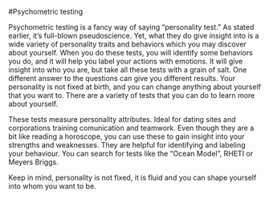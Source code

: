 #Psychometric testing

Psychometric testing is a fancy way of saying “personality test.” As stated earlier, 
it’s full-blown pseudoscience. Yet, what they do give insight into is a wide variety of personality 
traits and behaviors which you may discover about yourself. When you do these tests, you will identify some behaviors 
you do, and it will help you label your actions with emotions. It will give insight into who you are, but take 
all these tests with a grain of salt. One different answer to the questions can give you 
different results. Your personality is not fixed at birth, and you can change anything about yourself that you want to.
There are a variety of tests that you can do to learn more about yourself.

These tests measure personality attributes. Ideal for dating sites and  corporations training comunication and teamwork. 
Even though they are a bit like reading a horoscope, you 
can use these to gain insight into your strengths and weaknesses. They are helpful for identifying and labeling your behaviour.
You can search for tests like the “Ocean Model”, RHETI or Meyers Briggs. 

Keep in mind, personality is not fixed, it is fluid and you can shape yourself into whom you want to be.
